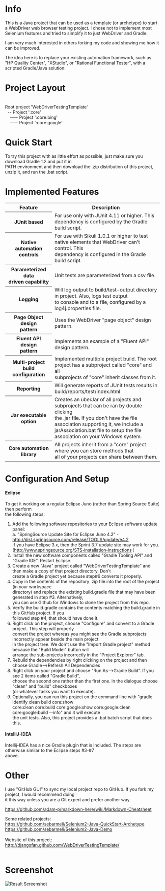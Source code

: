 # Info

This is a Java project that can be used as a template (or archetype) to start a WebDriver web browser testing project.  I chose not to implement most Selenium features and tried to simplify it to just WebDriver and Gradle.

I am very much interested in others forking my code and showing me how it can be improved.

The idea here is to replace your existing automation framework, such as "HP Quality Center", "XStudio", or "Rational Functional Tester", with a scripted Gradle/Java solution.

# Project Layout
<br/>
 Root project 'WebDriverTestingTemplate'<br/>
 &nbsp;&nbsp;-- Project ':core'<br/>
 &nbsp;&nbsp;&nbsp;&nbsp;---- Project ':core:bing'<br/>
 &nbsp;&nbsp;&nbsp;&nbsp;---- Project ':core:google'<br/>

# Quick Start
To try this project with as little effort as possible, just make sure you download Gradle 1.2 and put it in<br/>
PATH environment and then download the .zip distribution of this project, unzip it, and run the .bat script.

# Implemented Features
<table>
  <tr>
    <th>Feature</th>
    <th>Description</th>
  </tr>
  <tr>
    <th>JUnit based</th>
    <td>For use only with JUnit 4.11 or higher.  This dependency is configured by the Gradle build script.</td>
  </tr>
  <tr>
    <th>Native automation controls</th>
    <td>For use with Sikuli 1.0.1 or higher to test native elements that WebDriver can't control.  This <br/>
   dependency is configured in the Gradle build script.</td>
  </tr>
  <tr>
    <th>Parameterized data <br/>driven capability</th>
    <td>Unit tests are parameterized from a csv file.</td>
  </tr>
  <tr>
    <th>Logging</th>
    <td>Will log output to build/test-output directory in project.   Also, logs test output<br/>
    to console and to a file, configured by a log4j.properties file.</td>
  </tr>
  <tr>
    <th>Page Object design <br/>pattern</th>
    <td>Uses the WebDriver "page object" design pattern.</td>
  </tr>
    <tr>
    <th>Fluent API design<br/>pattern</th>
    <td>Implements an example of a "Fluent API" design pattern.</td>
  </tr>
  <tr>
    <th>Multi-project build<br/>configuration</th>
    <td>Implemented multiple project build.  The root project has a subproject called "core" and all <br/>
   subprojects of "core" inherit classes from it.</td>
  </tr>
  <tr>
    <th>Reporting</th>
    <td>Will generate reports of JUnit tests results in build/reports/test/index.html</td>
  </tr>
  <tr>
    <th>Jar executable option</th>
    <td>Creates an uberJar of all projects and subprojects that can be ran by double clicking<br/>
       the .jar file.  If you don't have the file association supporting it, we include a <br/>
       jarAssociation.bat file to setup the file association on your Windows system.</td>
  </tr>
  <tr>
    <th>Core automation library</th>
    <td>All projects inherit from a "core" project where you can store methods that <br/>
        all of your projects can share between them.</td>
  </tr>
</table>


# Configuration And Setup

#### Eclipse
To get it working on a regular Eclipse Juno (rather than Spring Source Suite) then perform <br/>
the following steps: 
 
1. Add the following software repositories to your Eclipse software update panel:<br/>
    a. "SpringSource Update Site for Eclipse Juno 4.2" - http://dist.springsource.com/release/TOOLS/update/e4.2 <br/>
   If you have Eclipse 3.x, then the Sprint 3.7 update site may work for you.  <br/>
   (http://www.springsource.org/STS-installation-instructions )
2. Install the new software components called "Gradle Tooling API" and "Gradle IDE". Restart Eclipse. <br/> 
3. Create a new "Java" project called "WebDriverTestingTemplate" and then make a copy of that project directory.  Don't<br/>
   create a Gradle project yet because step#6 converts it properly.<br/>
4. Copy in the contents of the repository .zip file into the root of the project (in your workspace <br/>
   directory) and replace the existing build.gradle file that may have been generated in step #3.  Alternatively, <br/>
   you can use Github for Windows to clone the project from this repo.<br/>
5. Verify the build.gradle contains the contents matching the build.gradle in this GitHub project.   If you <br/>
   followed step #4, that should have done it. <br/>
6. Right click on the project, choose "Configure" and convert to a Gradle project. This step will properly <br/>
   convert the project whereas you might see the Gradle subprojects incorrectly appear beside the main project <br/>
   in the project tree.  We don't use the "Import Gradle project" method because the "Build Model" button will<br/>
   arrange the sub-projects incorrectly in the "Project Explorer" tab.<br/>
7. Rebuild the dependencies by right clicking on the project and then choose Gradle-->Refresh All Dependencies <br/>
8. Right click on your project and choose "Run As-->Gradle Build".  If you see 2 items called "Gradle Build", <br/>
   choose the second one rather than the first one.  In the dialogue choose "clean" and "build" checkboxes <br/>
  (or whatever tasks you want to execute).
9. Optionally, you can run this project on the command line with "gradle identify clean build core:show <br/>
   core:clean core:build core:google:show core:google:clean core:google:build --info" and it will execute <br/>
   the unit tests.  Also, this project provides a .bat batch script that does this.

#### IntelliJ-IDEA
Intellij-IDEA has a nice Gradle plugin that is included.  The steps are otherwise similar to the Eclipse steps #3-#7 <br/>
above.

# Other
I use "GitHub GUI" to sync my local project repo to GitHub.  If you fork my project, I would recommend doing <br/>
it this way unless you are a Git expert and prefer another way.<br/>

https://github.com/adam-p/markdown-here/wiki/Markdown-Cheatsheet

Some related projects:<br/>
https://github.com/sebarmeli/Selenium2-Java-QuickStart-Archetype<br/>
https://github.com/sebarmeli/Selenium2-Java-Demo<br/>
<br/>
Website of this project:<br/>
http://djangofan.github.com/WebDriverTestingTemplate/<br/>
<br/>
# Screenshot
![Result Screenshot](https://github.com/djangofan/WebDriverTestingTemplate/blob/master/SampleResult.png)

